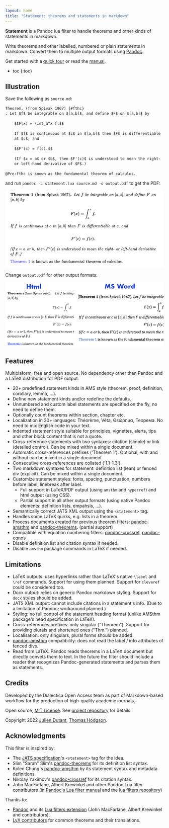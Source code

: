 ```yaml
---
layout: home
title: "Statement: theorems and statements in markdown"
---
```


__Statement__ is a Pandoc lua filter to handle theorems and other kinds
of statements in markdown.

Write theorems and other labelled, numbered or plain statements in
markdown. Convert them to multiple output formats using [Pandoc].

Get started with a [quick tour][tour] or read the [manual].

* toc
{:toc}

## Illustration

Save the following as `source.md`:

```
Theorem. (from Spivak 1967) {#fthc}
: Let $f$ be integrable on $[a,b]$, and define $F$ on $[a,b]$ by

    $$F(x) = \int_a^x f.$$

    If $f$ is continuous at $c$ in $[a,b]$ then $F$ is differentiable
    at $c$, and

    $$F'(c) = f(c).$$

    (If $c = a$ or $b$, then $F'(c)$ is understood to mean the right-
    or left-hand derivative of $F$.)

@Pre:fthc is known as the fundamental theorem of calculus.
```

and run `pandoc -L statement.lua source.md -o output.pdf` to get the
PDF:

![Example output](img/thm-spivak.png 'Example of statement PDF output')

Change `output.pdf` for other output formats:

![Example html and MS Word output](img/thm-spivak-html-docx.png
'Example of statement PDF output')

## Features

Multiplaform, free and open source. No dependency other than Pandoc 
and a LaTeX distribution for PDF output.

* 20+ predefined statement kinds in AMS style (theorem, proof,
  definition, corollary, lemma, ...). 
* Define new statement kinds and/or redefine the defaults.
* Unnumbered and custom label statements are specified on the fly, no
  need to define them.
* Optionally count theorems within section, chapter etc. 
* Localization in 30+ languages: Théorème, Věta, Θεώρημα, Теорема. No
  need to mix English code in your text.
* Indented statement style suitable for principles, vignettes, alerts,
  tips and other block content that is not a quote. 
* Cross-reference statements with two syntaxes: citation (simple) or
  link (detailed control). Can be mixed within a single document. 
* Automatic cross-references prefixes ('Theorem 1'). Optional; 
  with and without can be mixed in a single document. 
* Consecutive cross-references are collated ('1.1-1.3').
* Two markdown syntaxes for statement: definition list (lean) or fenced div
  (explicit). Can be mixed within a single document.
* Customize statement styles: fonts, spacing, punctuation, numbers
  before label, linebreak after label. 
  * Full support in LaTeX/PDF output (using `amsthm` and `hyperref`) 
    and html output (using CSS). 
  * Partial support in all other output formats (using native Pandoc
    elements: definition lists, empahsis, ...).
* Semantically correct JATS XML output using the `<statement>` tag.
* Handles some LaTeX quirks, e.g. lists in a theorem. 
* Process documents created for previous theorem filters:
  [pandoc-amsthm] and [pandoc-theorems]. (partial support)
* Compatible with equation numbering filters: [pandoc-crossref],
  [pandoc-eqnos]
* Disable definition list and citation syntax if needed.
* Disable `amsthm` package commands in LaTeX if needed.


## Limitations

* LaTeX outputs: uses hyperlinks rather than LaTeX's native `\label`
  and `\ref` commands. Support for using them planned. Support for
  `cleveref` could be considered too.
* Docx output: relies on generic Pandoc markdown styling. Support for
  `docx` styles should be added.
* JATS XML output: cannot include citations in a statement's info. 
  (Due to a limitation of Pandoc; workaround planned.)
* Styling: no full control of the statement heading format (unlike
  AMSthm package's head specification in LaTeX).
* Cross-references prefixes: only singular ("Theorem"). Support for 
  providing plurals and shortened ones ("Thm.") planned.
* Localisation: only singulars, plural forms should be added. 
* [pandoc-amsthm] compatibility: does not read the label / info
  attributes of fenced divs.
* Read from LaTeX. Pandoc reads theorems in a LaTeX document but 
  directly convets them to text. In the future the filter should include
  a reader that recognizes Pandoc-generated statements and parses them
  as statements. 

## Credits

Developed by the Dialectica Open Access team as part of Markdown-based 
workflow for the production of high-quality academic journals.

Open source, [MIT License][MIT]. See [project
repository][project_repo] for details.

Copyright 2022 [Julien Dutant][jdutant], [Thomas Hodgson][twsh].

## Acknowledgments

This filter is inspired by:

* The [JATS specification][JATS]'s `<statement>` tag for the idea.
* Slim "Sarah" Slim's [pandoc-theorems] for its definition list
  syntax.
* Kolen Chung's [pandoc-amsthm] by its statement syntax and
  metadata definitions.
* Nikolay Yakimov's [pandoc-crossref] for its citation syntax.
* John MacFarlane, Albert Krewinkel and other Pandoc Lua filter
  contributors (in [Pandoc's Lua filter manual][PandocLua] and
  the [lua filters repository][LuaFilters])

Thanks to:

* [Pandoc] and its [Lua filters extension][PandocLua] (John MacFarlane,
  Albert Krewinkel and contributors).
* [LyX contributors][LyX] for common theorems and their translations.

[jdutant]: https://github.com/jdutant/
[twsh]: https://github.com/twsh
[project_repo]: https://github.com/jdutant/statement
[tour]: quick-tour
[manual]: manual
[Pandoc]: https://pandoc.org
[PandocLua]: https://pandoc.org/lua-filters.html
[LuaFilters]: https://github.com/pandoc/lua-filters
[MIT]: https://opensource.org/licenses/MIT
[LyX]: https://www.lyx.org
[JATS]: https://jats.nlm.nih.gov/publishing/
[AMSthm]: https://ctan.org/pkg/amsthm
[pandoc-amsthm]: https://github.com/ickc/pandoc-amsthm
[pandoc-theorems]: https://github.com/sliminality/pandoc-theorem
[pandoc-crossref]: https://github.com/lierdakil/pandoc-crossref
[pandoc-eqnos]: https://github.com/tomduck/pandoc-eqnos
